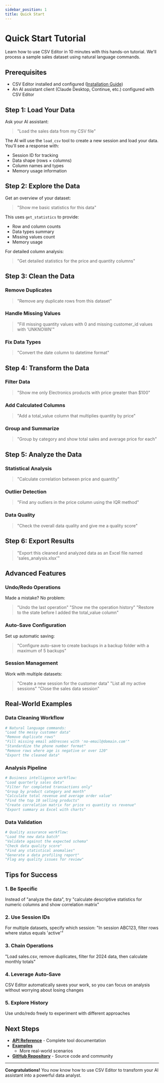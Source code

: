 ```yaml
---
sidebar_position: 1
title: Quick Start
---
```


# Quick Start Tutorial

Learn how to use CSV Editor in 10 minutes with this hands-on tutorial.
We'll process a sample sales dataset using natural language commands.

## Prerequisites

- CSV Editor installed and configured ([Installation Guide](../installation))
- An AI assistant client (Claude Desktop, Continue, etc.) configured with
  CSV Editor

## Step 1: Load Your Data

Ask your AI assistant:

> "Load the sales data from my CSV file"

The AI will use the `load_csv` tool to create a new session and load your data. You'll see a response with:

- Session ID for tracking
- Data shape (rows × columns)
- Column names and types
- Memory usage information

## Step 2: Explore the Data

Get an overview of your dataset:

> "Show me basic statistics for this data"

This uses `get_statistics` to provide:

- Row and column counts
- Data types summary
- Missing values count
- Memory usage

For detailed column analysis:

> "Get detailed statistics for the price and quantity columns"

## Step 3: Clean the Data

### Remove Duplicates
>
> "Remove any duplicate rows from this dataset"

### Handle Missing Values
>
> "Fill missing quantity values with 0 and missing customer_id values
> with 'UNKNOWN'"

### Fix Data Types
>
> "Convert the date column to datetime format"

## Step 4: Transform the Data

### Filter Data
>
> "Show me only Electronics products with price greater than $100"

### Add Calculated Columns
>
> "Add a total_value column that multiplies quantity by price"

### Group and Summarize
>
> "Group by category and show total sales and average price for each"

## Step 5: Analyze the Data

### Statistical Analysis
>
> "Calculate correlation between price and quantity"

### Outlier Detection
>
> "Find any outliers in the price column using the IQR method"

### Data Quality
>
> "Check the overall data quality and give me a quality score"

## Step 6: Export Results

> "Export this cleaned and analyzed data as an Excel file named 'sales_analysis.xlsx'"

## Advanced Features

### Undo/Redo Operations

Made a mistake? No problem:

> "Undo the last operation"
> "Show me the operation history"
> "Restore to the state before I added the total_value column"

### Auto-Save Configuration

Set up automatic saving:

> "Configure auto-save to create backups in a backup folder with a
> maximum of 5 backups"

### Session Management

Work with multiple datasets:

> "Create a new session for the customer data"
> "List all my active sessions"
> "Close the sales data session"

## Real-World Examples

### Data Cleaning Workflow

```python
# Natural language commands:
"Load the messy customer data"
"Remove duplicate rows"
"Fill missing email addresses with 'no-email@domain.com'"
"Standardize the phone number format"
"Remove rows where age is negative or over 120"
"Export the cleaned data"
```

### Analysis Pipeline

```python
# Business intelligence workflow:
"Load quarterly sales data"
"Filter for completed transactions only"
"Group by product category and month"
"Calculate total revenue and average order value"
"Find the top 10 selling products"
"Create correlation matrix for price vs quantity vs revenue"
"Export summary as Excel with charts"
```

### Data Validation

```python
# Quality assurance workflow:
"Load the new data batch"
"Validate against the expected schema"
"Check data quality score"
"Find any statistical anomalies"
"Generate a data profiling report"
"Flag any quality issues for review"
```

## Tips for Success

### 1. **Be Specific**

Instead of "analyze the data", try "calculate descriptive statistics for
numeric columns and show correlation matrix"

### 2. **Use Session IDs**

For multiple datasets, specify which session: "In session ABC123, filter
rows where status equals 'active'"

### 3. **Chain Operations**

"Load sales.csv, remove duplicates, filter for 2024 data, then calculate
monthly totals"

### 4. **Leverage Auto-Save**

CSV Editor automatically saves your work, so you can focus on analysis
without worrying about losing changes

### 5. **Explore History**

Use undo/redo freely to experiment with different approaches

## Next Steps

- **[API Reference](../api/overview)** - Complete tool documentation
- **[Examples](https://github.com/jonpspri/csv-editor/tree/main/examples)**
  - More real-world scenarios
- **[GitHub Repository](https://github.com/jonpspri/csv-editor)** - Source
  code and community

---

**Congratulations!** You now know how to use CSV Editor to transform your
AI assistant into a powerful data analyst.
